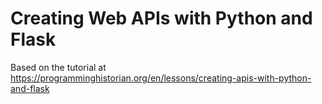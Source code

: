 # Creating Web APIs with Python and Flask

Based on the tutorial at https://programminghistorian.org/en/lessons/creating-apis-with-python-and-flask